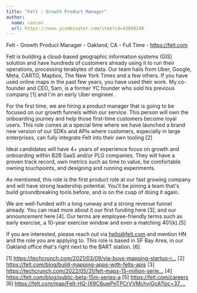 ```yaml
---
title: "Felt : Growth Product Manager"
author:
  name: cancan
  url: https://news.ycombinator.com/item?id=43860140
---
```

Felt - Growth Product Manager - Oakland, CA - Full Time - <a href="https:&#x2F;&#x2F;felt.com" rel="nofollow">https:&#x2F;&#x2F;felt.com</a>

Felt is building a cloud-based geographic information systems (GIS) solution and have hundreds of customers already using it to run their operations, processing terabytes of data. Our team hails from Uber, Google, Meta, CARTO, Mapbox, The New York Times and a few others. If you have used online maps in the past few years, you have used their work. My co-founder and CEO, Sam, is a former YC founder who sold his previous company [1] and I&#x27;m an early Uber engineer.

For the first time, we are hiring a product manager that is going to be focused on our growth funnels within our service. This person will own the onboarding journey and help those first-time customers become loyal users. This role comes at a special time where we have launched a brand new version of our SDKs and APIs where customers, especially in large enterprises, can fully integrate Felt into their own tooling [2]

Ideal candidates will have 4+ years of experience focus on growth and onboarding within B2B SaaS and&#x2F;or PLG companies. They will have a proven track record, own metrics such as time to value, be comfortable owning touchpoints, and designing and running experiments.

As mentioned, this role is the first product role at our fast growing company and will have strong leadership potential. You&#x27;ll be joining a team that&#x27;s build groundbreaking tools before, and is on the cusp of doing it again.

We are well-funded with a long runway and a strong revenue funnel already. You can read more about it our first funding here [3], and our announcement here [4]. Our terms are employee-friendly terms such as early exercise, a 10-year exercise window and even a matching 401(k).[5]

If you are interested, please reach out via hello@felt.com and mention HN and the role you are applying to. This role is based in SF Bay Area, in our Oakland office that&#x27;s right next to the BART station. [6]

[1] <a href="https:&#x2F;&#x2F;techcrunch.com&#x2F;2021&#x2F;03&#x2F;09&#x2F;via-buys-mapping-startup-remix-for-100-million&#x2F;" rel="nofollow">https:&#x2F;&#x2F;techcrunch.com&#x2F;2021&#x2F;03&#x2F;09&#x2F;via-buys-mapping-startup-r...</a>
[2] <a href="https:&#x2F;&#x2F;felt.com&#x2F;blog&#x2F;build-mapping-apps-with-felts-apis" rel="nofollow">https:&#x2F;&#x2F;felt.com&#x2F;blog&#x2F;build-mapping-apps-with-felts-apis</a>
[3] <a href="https:&#x2F;&#x2F;techcrunch.com&#x2F;2022&#x2F;05&#x2F;31&#x2F;felt-maps-15-million-series-a&#x2F;" rel="nofollow">https:&#x2F;&#x2F;techcrunch.com&#x2F;2022&#x2F;05&#x2F;31&#x2F;felt-maps-15-million-serie...</a>
[4] <a href="https:&#x2F;&#x2F;felt.com&#x2F;blog&#x2F;public-beta-15m-series-a" rel="nofollow">https:&#x2F;&#x2F;felt.com&#x2F;blog&#x2F;public-beta-15m-series-a</a>
[5] <a href="https:&#x2F;&#x2F;felt.com&#x2F;careers" rel="nofollow">https:&#x2F;&#x2F;felt.com&#x2F;careers</a>
[6] <a href="https:&#x2F;&#x2F;felt.com&#x2F;map&#x2F;Felt-HQ-IX9C6uwPnTPCrVVMchyjGcA?loc=37.806996,-122.266644,17.84z" rel="nofollow">https:&#x2F;&#x2F;felt.com&#x2F;map&#x2F;Felt-HQ-IX9C6uwPnTPCrVVMchyjGcA?loc=37....</a>
<JobApplication />
